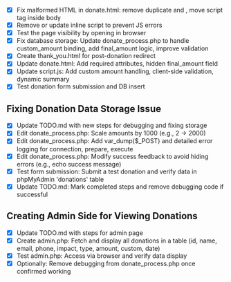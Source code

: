 - [x] Fix malformed HTML in donate.html: remove duplicate </body> and </html>, move script tag inside body
- [x] Remove or update inline script to prevent JS errors
- [x] Test the page visibility by opening in browser
- [x] Fix database storage: Update donate_process.php to handle custom_amount binding, add final_amount logic, improve validation
- [x] Create thank_you.html for post-donation redirect
- [x] Update donate.html: Add required attributes, hidden final_amount field
- [x] Update script.js: Add custom amount handling, client-side validation, dynamic summary
- [x] Test donation form submission and DB insert

## Fixing Donation Data Storage Issue

- [x] Update TODO.md with new steps for debugging and fixing storage
- [x] Edit donate_process.php: Scale amounts by 1000 (e.g., 2 -> 2000)
- [x] Edit donate_process.php: Add var_dump($_POST) and detailed error logging for connection, prepare, execute
- [x] Edit donate_process.php: Modify success feedback to avoid hiding errors (e.g., echo success message)
- [x] Test form submission: Submit a test donation and verify data in phpMyAdmin 'donations' table
- [x] Update TODO.md: Mark completed steps and remove debugging code if successful

## Creating Admin Side for Viewing Donations

- [x] Update TODO.md with steps for admin page
- [x] Create admin.php: Fetch and display all donations in a table (id, name, email, phone, impact, type, amount, custom, date)
- [x] Test admin.php: Access via browser and verify data display
- [x] Optionally: Remove debugging from donate_process.php once confirmed working
